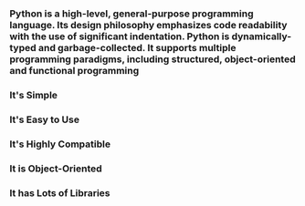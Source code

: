 ### Python is a high-level, general-purpose programming language. Its design philosophy emphasizes code readability with the use of significant indentation. Python is dynamically-typed and garbage-collected. It supports multiple programming paradigms, including structured, object-oriented and functional programming
### It's Simple

### It's Easy to Use

### It's Highly Compatible

### It is Object-Oriented

### It has Lots of Libraries
